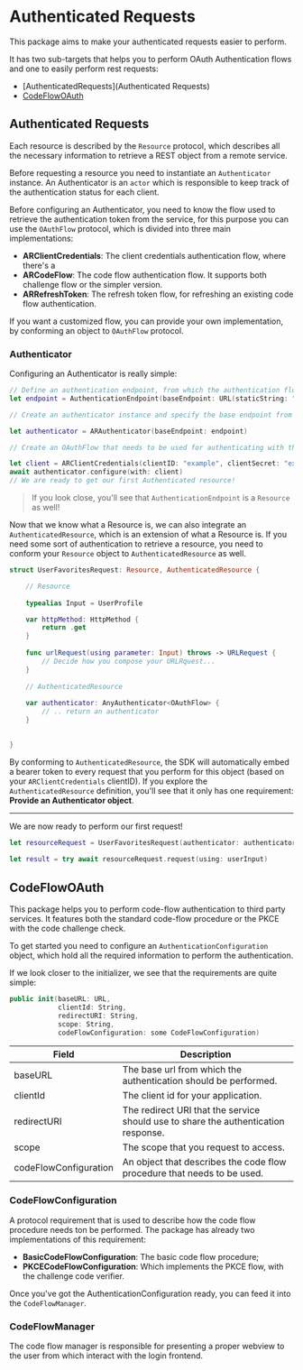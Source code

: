# Authenticated Requests

This package aims to make your authenticated requests easier to perform.

It has two sub-targets that helps you to perform OAuth Authentication flows and one to easily perform rest requests: 
*   [AuthenticatedRequests](Authenticated Requests)
*   [CodeFlowOAuth]()

## Authenticated Requests

Each resource is described by the `Resource` protocol, which describes all the necessary information to retrieve a REST object from a remote service.

Before requesting a resource you need to instantiate an `Authenticator` instance.
An Authenticator is an `actor` which is responsible to keep track of the authentication status for each client.

Before configuring an Authenticator, you need to know the flow used to retrieve the authentication token from the service, for this purpose you can use the `OAuthFlow` protocol, which is divided into three main implementations:

- **ARClientCredentials**: The client credentials authentication flow, where there's a
- **ARCodeFlow**: The code flow authentication flow. It supports both challenge flow or the simpler version.
- **ARRefreshToken**: The refresh token flow, for refreshing an existing code flow authentication.


If you want a customized flow, you can provide your own implementation, by conforming an object to `OAuthFlow` protocol.

### Authenticator


Configuring an Authenticator is really simple:

```swift
// Define an authentication endpoint, from which the authentication flow should be performed.
let endpoint = AuthenticationEndpoint(baseEndpoint: URL(staticString: "https://api.example.com"), path: "auth/v2/token")

// Create an authenticator instance and specify the base endpoint from which the authentication  should be performed.

let authenticator = ARAuthenticator(baseEndpoint: endpoint)

// Create an OAuthFlow that needs to be used for authenticating with the base endpoint.

let client = ARClientCredentials(clientID: "example", clientSecret: "example", scope: Set([]))
await authenticator.configure(with: client)
// We are ready to get our first Authenticated resource!
```

>If you look close, you'll see that `AuthenticationEndpoint` is a `Resource` as well!

Now that we know what a Resource is, we can also integrate an `AuthenticatedResource`, which is an extension of what a Resource is.
If you need some sort of authentication to retrieve a resource, you need to conform your `Resource` object to `AuthenticatedResource` as well.

```swift
struct UserFavoritesRequest: Resource, AuthenticatedResource { 

    // Resource
    
    typealias Input = UserProfile

    var httpMethod: HttpMethod { 
        return .get
    }
    
    func urlRequest(using parameter: Input) throws -> URLRequest {
        // Decide how you compose your URLRquest...
    }
    
    // AuthenticatedResource
    
    var authenticator: AnyAuthenticator<OAuthFlow> { 
        // .. return an authenticator
    }
    

}
```

By conforming to `AuthenticatedResource`, the SDK will automatically embed a bearer token to every request that you perform for this object (based on your `ARClientCredentials` clientID).
If you explore the `AuthenticatedResource` definition, you'll see that it only has one requirement: **Provide an Authenticator object**.

***

We are now ready to perform our first request!


```swift
let resourceRequest = UserFavoritesRequest(authenticator: authenticator)
        
let result = try await resourceRequest.request(using: userInput)
```

## CodeFlowOAuth

This package helps you to perform code-flow authentication to third party services.
It features both the standard code-flow procedure or the PKCE with the code challenge check.

To get started you need to configure an `AuthenticationConfiguration` object, which hold all the required information to perform the authentication.

If we look closer to the initializer, we see that the requirements are quite simple:

```swift
public init(baseURL: URL,
            clientId: String,
            redirectURI: String,
            scope: String,
            codeFlowConfiguration: some CodeFlowConfiguration)
```

| **Field**             | **Description**                                                                    |
|-----------------------|------------------------------------------------------------------------------------|
| baseURL               | The base url from which the authentication should be performed.                    |
| clientId              | The client id for your application.                                                |
| redirectURI           | The redirect URI that the service should use to share the authentication response. |
| scope                 | The scope that you request to access.                                              |
| codeFlowConfiguration | An object that describes the code flow procedure that needs to be used.            |

### CodeFlowConfiguration

A protocol requirement that is used to describe how the code flow procedure needs ton be performed.
The package has already two implementations of this requirement:
- **BasicCodeFlowConfiguration**:  The basic code flow procedure;
- **PKCECodeFlowConfiguration**: Which implements the PKCE flow, with the challenge code verifier.

Once you've got the AuthenticationConfiguration ready, you can feed it into the `CodeFlowManager`.

### CodeFlowManager

The code flow manager is responsible for presenting a proper webview to the user from which interact with the login frontend.
